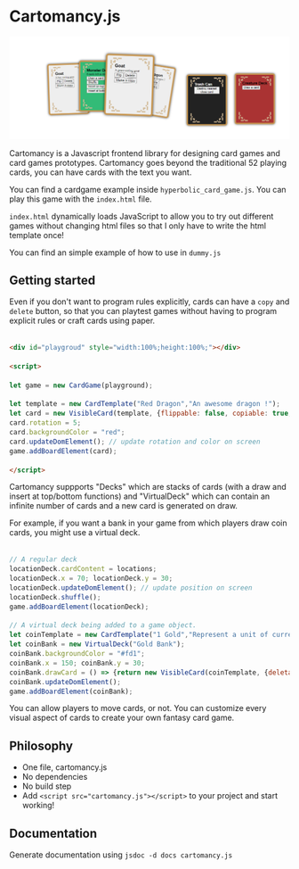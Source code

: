 # Cartomancy.js

![cartomancy cards](./art/cards.png)

Cartomancy is a Javascript frontend library for designing card games and card games prototypes.
Cartomancy goes beyond the traditional 52 playing cards, you can have cards with the text you want.

You can find a cardgame example inside `hyperbolic_card_game.js`.
You can play this game with the `index.html` file.

`index.html` dynamically loads JavaScript to allow you to try out different games
without changing html files so that I only have to write the html template once!

You can find an simple example of how to use in `dummy.js`

## Getting started

Even if you don't want to program rules explicitly, cards can have a `copy` and `delete` button,
so that you can playtest games without having to program explicit rules or craft cards using paper.

```html

<div id="playgroud" style="width:100%;height:100%;"></div>

<script>

let game = new CardGame(playground);

let template = new CardTemplate("Red Dragon","An awesome dragon !");
let card = new VisibleCard(template, {flippable: false, copiable: true, deletable: true, movable: true});
card.rotation = 5;
card.backgroundColor = "red";
card.updateDomElement(); // update rotation and color on screen
game.addBoardElement(card);

</script>

```

Cartomancy suppports "Decks" which are stacks of cards (with a draw and insert at top/bottom functions) and "VirtualDeck" which can contain an infinite number of cards
and a new card is generated on draw.

For example, if you want a bank in your game from which players draw coin cards, you might use a virtual deck.


```js

// A regular deck
locationDeck.cardContent = locations;
locationDeck.x = 70; locationDeck.y = 30;
locationDeck.updateDomElement(); // update position on screen
locationDeck.shuffle();
game.addBoardElement(locationDeck);

// A virtual deck being added to a game object.
let coinTemplate = new CardTemplate("1 Gold","Represent a unit of currency");
let coinBank = new VirtualDeck("Gold Bank");
coinBank.backgroundColor = "#fd1";
coinBank.x = 150; coinBank.y = 30;
coinBank.drawCard = () => {return new VisibleCard(coinTemplate, {deletable: true})};
coinBank.updateDomElement();
game.addBoardElement(coinBank);

```

You can allow players to move cards, or not. You can customize every visual aspect of cards to create your own fantasy card game.

## Philosophy

- One file, cartomancy.js
- No dependencies
- No build step
- Add `<script src="cartomancy.js"></script>` to your project and start working!

## Documentation

Generate documentation using `jsdoc -d docs cartomancy.js`